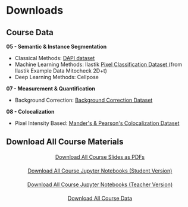 # <i class="fa-solid fa-folder"></i> Downloads

## Course Data

<strong> 05 - <i class="fa-solid fa-disease"></i> Semantic & Instance Segmentation</strong>

- Classical Methods: <a href="https://drive.google.com/uc?export=download&id=1Svlnr2R5CYf5NvRzx3FxghrrxdfnPdiY"> <i class="fas fa-download"></i> DAPI dataset</a>
- Machine Learning Methods: Ilastik <a href="../_static/data/05_segmentation_ilastik.zip" download> <i class="fas fa-download"></i>Pixel Classification Dataset </a> (from Ilastik Example Data Mitocheck 2D+t)
- Deep Learning Methods: Cellpose

<strong> 07 - <i class="fa-solid fa-disease"></i> Measurement & Quantification</strong>

- Background Correction: <a href="../_static/data/07_measurement_and_quantification.zip" download> <i class="fas fa-download"></i> Background Correction Dataset</a>

<strong> 08 - <i class="fa-solid fa-disease"></i> Colocalization</strong>

- Pixel Intensity Based: <a href="../_static/data/08_pixel_intensity_based_coloc.zip" download> <i class="fas fa-download"></i> Mander's & Pearson's Colocalization Dataset</a>

## Download All Course Materials

<div class="custom-button-row" style="text-align: center; margin: 20px 0;">
    <a
        class="custom-button custom-download-button" href="javascript:void(0)" onclick="downloadPdfs()">
        <i class="fas fa-download"></i> Download All Course Slides as PDFs
    </a>
</div>

<div class="custom-button-row" style="text-align: center; margin: 20px 0;">
    <a
        class="custom-button custom-download-button" href="javascript:void(0)" onclick="downloadNotebooks()">
        <i class="fas fa-download"></i> Download All Course Jupyter Notebooks (Student Version)
    </a>
</div>

<div class="custom-button-row" style="text-align: center; margin: 20px 0;">
    <a
        class="custom-button custom-download-button" href="javascript:void(0)" onclick="downloadNotebooksTeacher()">
        <i class="fas fa-download"></i> Download All Course Jupyter Notebooks (Teacher Version)
    </a>
</div>

<div class="custom-button-row" style="text-align: center; margin: 20px 0;">
    <a
        class="custom-button custom-download-button" href="javascript:void(0)" onclick="downloadScript()">
        <i class="fas fa-download"></i> Download All Course Data
    </a>
</div>
